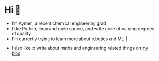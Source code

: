 # Hi 👋

* I’m Aymen, a recent chemical engineering grad
* I like Python, linux and open source, and write code of varying degrees of quality
* I'm currently trying to learn more about robotics and ML 🤖
- I also like to write about maths and engineering related things on [my blog](https://aymenhafeez.github.io/)

<!---
aymenhafeez/aymenhafeez is a ✨ special ✨ repository because its `README.md` (this file) appears on your GitHub profile.
You can click the Preview link to take a look at your changes.
--->
